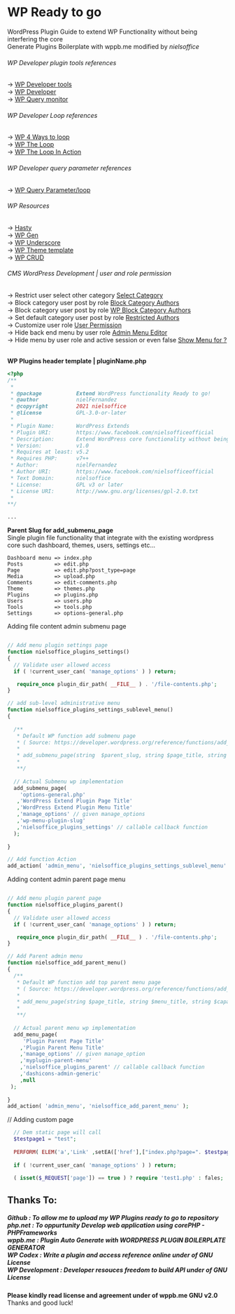 # WP Ready to go
WordPress Plugin Guide to extend WP Functionality without being interfering the core <br />
Generate Plugins Boilerplate with wppb.me modified by <i>nielsoffice</i> 

<h6>WP Developer plugin tools references</h6>
→ <a href="https://wordpress.org/plugins/wp-developer-tools/"> WP Developer tools </a> <br/>
→ <a href="https://wordpress.org/plugins/developer/"> WP Developer </a> <br />
→ <a href="https://wordpress.org/plugins/query-monitor/"> WP Query monitor </a><br/>

<h6>WP Developer Loop references </h6>
→ <a href="https://digwp.com/2011/05/loops/"> WP 4 Ways to loop </a><br/>
→ <a href="https://codex.wordpress.org/The_loop"> WP The Loop </a><br/>
→ <a href="https://codex.wordpress.org/Special:Search/The_loop_In_Action"> WP The Loop In Action </a><br/>

<h6>WP Developer query parameter references </h6>
→ <a href="https://developer.wordpress.org/reference/classes/wp_query/"> WP Query Parameter/loop </a><br/>

<h6>WP Resources </h6>
→ <a href="https://www.wp-hasty.com/"> Hasty </a><br/>
→ <a href="https://generatewp.com/"> WP Gen </a><br/>
→ <a href="https://underscores.me/"> WP Underscore </a><br/>
→ <a href="https://www.wpthemegenerator.com/generator"> WP Theme template </a><br/>
→ <a href="http://projects.tareq.co/wp-generator/"> WP CRUD </a><br/>

<h6>CMS WordPress Development | user and role permission</h6>
→ Restrict user select other category <a href="https://wordpress.org/plugins/restrict-categories/"> Select Category </a> <br/>
→ Block category user post by role <a href="https://publishpress.com/knowledge-base/how-to-restrict-wordpress-users-to-posting-in-one-category/"> Block Category Authors </a><br/>
→ Block category user post by role <a href="https://wordpress.org/plugins/press-permit-core/Restricted"> WP Block Category Authors </a> <br/>
→ Set default category user post by role <a href="https://wordpress.org/plugins/restricted-authors/"> Restricted Authors </a><br/>
→ Customize user role <a href="https://wordpress.org/plugins/members/"> User Permission </a><br/>
→ Hide back end menu by user role <a href="https://wordpress.org/plugins/admin-menu-editor/"> Admin Menu Editor </a><br/>
→ Hide menu by user role and active session or even false <a href="https://wordpress.org/plugins/user-menus/"> Show Menu for ? </a><br />
<br/>

__WP Plugins header template | pluginName.php__
```PHP
<?php 
/**
 *
 * @package           Extend WordPress functionality Ready to go!
 * @author            nielFernandez
 * @copyright         2021 nielsoffice
 * @license           GPL-3.0-or-later
 *
 * Plugin Name:       WordPress Extends
 * Plugin URI:        https://www.facebook.com/nielsofficeofficial
 * Description:       Extend WordPress core functionality without being interfer the core files such as Dashboard, Widget, Users, Settings etc...
 * Version:           v1.0
 * Requires at least: v5.2
 * Requires PHP:      v7++
 * Author:            nielFernandez
 * Author URI:        https://www.facebook.com/nielsofficeofficial
 * Text Domain:       nielsoffice
 * License:           GPL v3 or later
 * License URI:       http://www.gnu.org/licenses/gpl-2.0.txt
 *
**/

...

```

__Parent Slug for add_submenu_page__ <br />
Single plugin file functionality that integrate with the existing wordpress core such dashboard, themes, users, settings etc...
```
Dashboard menu => index.php 
Posts          => edit.php  
Page           => edit.php?post_type=page 
Media          => upload.php 
Comments       => edit-comments.php 
Theme          => themes.php  
Plugins        => plugins.php 
Users          => users.php   
Tools          => tools.php   
Settings       => options-general.php 
```
Adding file content admin submenu page

```PHP

// Add menu plugin settings page
function nielsoffice_plugins_settings() 
{
  // Validate user allowed access
  if ( !current_user_can( 'manage_options' ) ) return;

   require_once plugin_dir_path( __FILE__ ) . '/file-contents.php';
}

// add sub-level administrative menu
function nielsoffice_plugins_settings_sublevel_menu() 
{
	
  /** 
   * Default WP function add submenu page 
   * ( Source: https://developer.wordpress.org/reference/functions/add_submenu_page/ )
   * 
   * add_submenu_page(string  $parent_slug, string $page_title, string $menu_title, string $capability, string $menu_slug, callable $function = '');
   * 
   **/
  
  // Actual Submenu wp implementation 
  add_submenu_page(
    'options-general.php'
   ,'WordPress Extend Plugin Page Title'
   ,'WordPress Extend Plugin Menu Title'
   ,'manage_options' // given manage_options
   ,'wp-menu-plugin-slug'
   ,'nielsoffice_plugins_settings' // callable callback function
  );
	
}

// Add function Action 
add_action( 'admin_menu', 'nielsoffice_plugins_settings_sublevel_menu' );

```

Adding content admin parent page menu <br />
```PHP

// Add menu plugin parent page
function nielsoffice_plugins_parent() 
{
  // Validate user allowed access
  if ( !current_user_can( 'manage_options' ) ) return;

   require_once plugin_dir_path( __FILE__ ) . '/file-contents.php';
}

// Add Parent admin menu
function nielsoffice_add_parent_menu() 
{
  /** 
   * Default WP function add top parent menu page 
   * ( Source: https://developer.wordpress.org/reference/functions/add_menu_page/ )
   * 
   * add_menu_page(string $page_title, string $menu_title, string $capability, string $menu_slug, callable $function = '', string $icon_url = '', int $position = null )
   * 
   **/
  
  // Actual parent menu wp implementation
  add_menu_page(
     'Plugin Parent Page Title'
    ,'Plugin Parent Menu Title'
    ,'manage_options' // given manage_option
    ,'myplugin-parent-menu'
    ,'nielsoffice_plugins_parent' // callable callback function
    ,'dashicons-admin-generic'
    ,null
 );
	
}
add_action( 'admin_menu', 'nielsoffice_add_parent_menu' );

```
// Adding custom page
```PHP
  // Dem static page will call
  $testpage1 = "test";
  
  PERFORM( ELEM('a','Link' ,setEA(['href'],["index.php?page=". $testpage1 .""])) );
  
  if ( !current_user_can( 'manage_options' ) ) return;
   
  ( isset($_REQUEST['page']) == true ) ? require 'test1.php' : fales;

```

<h2>Thanks To:</h2>
<h5>
Github : To allow me to upload my WP Plugins ready to go to repository<br /> 
php.net : To oppurtunity Develop web application using corePHP - PHPFrameworks<br />
wppb.me : Plugin Auto Generate with <i>WORDPRESS PLUGIN BOILERPLATE GENERATOR</i><br />	
WP Codex : Write a plugin and access reference online under of GNU License <br />
WP Development : Developer resouces freedom to build API under of GNU License <br />	
</h5>

__Please kindly read license and agreement under of wppb.me GNU v2.0__
<br /> Thanks and good luck! 
